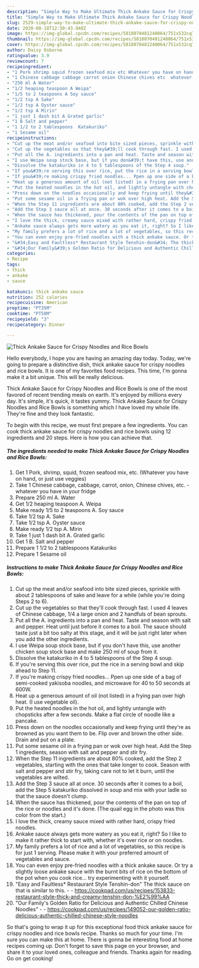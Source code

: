 ```yaml
---
description: "Simple Way to Make Ultimate Thick Ankake Sauce for Crispy Noodles and Rice Bowls"
title: "Simple Way to Make Ultimate Thick Ankake Sauce for Crispy Noodles and Rice Bowls"
slug: 2529-simple-way-to-make-ultimate-thick-ankake-sauce-for-crispy-noodles-and-rice-bowls
date: 2020-08-18T12:50:43.948Z
image: https://img-global.cpcdn.com/recipes/5818070481240064/751x532cq70/thick-ankake-sauce-for-crispy-noodles-and-rice-bowls-recipe-main-photo.jpg
thumbnail: https://img-global.cpcdn.com/recipes/5818070481240064/751x532cq70/thick-ankake-sauce-for-crispy-noodles-and-rice-bowls-recipe-main-photo.jpg
cover: https://img-global.cpcdn.com/recipes/5818070481240064/751x532cq70/thick-ankake-sauce-for-crispy-noodles-and-rice-bowls-recipe-main-photo.jpg
author: Daisy Osborne
ratingvalue: 3.9
reviewcount: 7
recipeingredient:
- "1 Pork shrimp squid frozen seafood mix etc Whatever you have on hand or just use veggies"
- "1 Chinese cabbage cabbage carrot onion Chinese chives etc  whatever you have in your fridge"
- "250 ml A Water"
- "1/2 heaping teaspoon A Weipa"
- "1/5 to 2 teaspoons A Soy sauce"
- "1/2 tsp A Sake"
- "1/2 tsp A Oyster sauce"
- "1/2 tsp A Mirin"
- "1 just 1 dash bit A Grated garlic"
- "1 B Salt and pepper"
- "1 1/2 to 2 tablespoons  Katakuriko"
- "1 Sesame oil"
recipeinstructions:
- "Cut up the meat and/or seafood into bite sized pieces, sprinkle with about 2 tablespoons of sake and leave for a while (while you&#39;re doing Steps 2 to 6)."
- "Cut up the vegetables so that they&#39;ll cook through fast. I used 4 leaves of Chinese cabbage, 1/4 a large onion and 2 handfuls of bean sprouts."
- "Put all the A. ingredients into a pan and heat. Taste and season with salt and pepper. Heat until just before it comes to a boil. The sauce should taste just a bit too salty at this stage, and it will be just right later when you add the other ingredients."
- "I use Weipa soup stock base, but if you don&#39;t have this, use another chicken soup stock base and make 250 ml of soup from it."
- "Dissolve the katakuriko in 4 to 5 tablespoons of the Step 4 soup."
- "If you&#39;re serving this over rice, put the rice in a serving bowl and skip ahead to Step 11."
- "If you&#39;re making crispy fried noodles... Ppen up one side of a bag of semi-cooked yakisoba noodles, and microwave for 40 to 50 seconds at 600W."
- "Heat up a generous amount of oil (not listed) in a frying pan over high heat. (I use vegetable oil)."
- "Put the heated noodles in the hot oil, and lightly untangle with chopsticks after a few seconds. Make a flat circle of noodle like a pancake."
- "Press down on the noodles occasionally and keep frying until they&#39;re as browned as you want them to be. Flip over and brown the other side. Drain and put on a plate."
- "Put some sesame oil in a frying pan or wok over high heat. Add the Step 1 ingredients, season with salt and pepper and stir fry."
- "When the Step 11 ingredients are about 80% cooked, add the Step 2 vegetables, starting with the ones that take longer to cook. Season with salt and pepper and stir fry, taking care not to let it burn, until the vegetables are wilted."
- "Add the Step 3 sauce all at once. 30 seconds after it comes to a boil, add the Step 5 katakuriko dissolved in soup and mix with your ladle so that the sauce doesn&#39;t clump."
- "When the sauce has thickened, pour the contents of the pan on top of the rice or noodles and it&#39;s done. (The quail egg in the photo was this color from the start.)"
- "I love the thick, creamy sauce mixed with rather hard, crispy fried noodles."
- "Ankake sauce always gets more watery as you eat it, right? So I like to make it rather thick to start with, whether it&#39;s over rice or on noodles."
- "My family prefers a lot of rice and a lot of vegetables, so this recipe is for just 1 serving. Please make it with your preferred amount of vegetables and sauce."
- "You can even enjoy pre-fried noodles with a thick ankake sauce. Or try a slightly loose ankake sauce with the burnt bits of rice on the bottom of the pot when you cook rice... try experimenting with it yourself."
- "&#34;Easy and Faultless* Restaurant Style Tenshin-don&#34; The thick sauce on that is similar to this.  https://cookpad.com/us/recipes/153833-restaurant-style-thick-and-creamy-tenshin-don-%E2%99%AA"
- "&#34;Our Family&#39;s Golden Ratio for Delicious and Authentic Chilled Chinese Noodles&#34;  https://cookpad.com/us/recipes/149052-our-golden-ratio-delicious-authentic-chilled-chinese-style-noodles"
categories:
- Recipe
tags:
- thick
- ankake
- sauce

katakunci: thick ankake sauce 
nutrition: 252 calories
recipecuisine: American
preptime: "PT35M"
cooktime: "PT50M"
recipeyield: "3"
recipecategory: Dinner

---
```



![Thick Ankake Sauce for Crispy Noodles and Rice Bowls](https://img-global.cpcdn.com/recipes/5818070481240064/751x532cq70/thick-ankake-sauce-for-crispy-noodles-and-rice-bowls-recipe-main-photo.jpg)

Hello everybody, I hope you are having an amazing day today. Today, we're going to prepare a distinctive dish, thick ankake sauce for crispy noodles and rice bowls. It is one of my favorites food recipes. This time, I'm gonna make it a bit unique. This will be really delicious.

Thick Ankake Sauce for Crispy Noodles and Rice Bowls is one of the most favored of recent trending meals on earth. It's enjoyed by millions every day. It's simple, it's quick, it tastes yummy. Thick Ankake Sauce for Crispy Noodles and Rice Bowls is something which I have loved my whole life. They're fine and they look fantastic.




To begin with this recipe, we must first prepare a few ingredients. You can cook thick ankake sauce for crispy noodles and rice bowls using 12 ingredients and 20 steps. Here is how you can achieve that.

<!--inarticleads1-->

##### The ingredients needed to make Thick Ankake Sauce for Crispy Noodles and Rice Bowls:

1. Get 1 Pork, shrimp, squid, frozen seafood mix, etc. (Whatever you have on hand, or just use veggies)
1. Take 1 Chinese cabbage, cabbage, carrot, onion, Chinese chives, etc. - whatever you have in your fridge
1. Prepare 250 ml A. Water
1. Get 1/2 heaping teaspoon A. Weipa
1. Make ready 1/5 to 2 teaspoons A. Soy sauce
1. Take 1/2 tsp A. Sake
1. Take 1/2 tsp A. Oyster sauce
1. Make ready 1/2 tsp A. Mirin
1. Take 1 just 1 dash bit A. Grated garlic
1. Get 1 B. Salt and pepper
1. Prepare 1 1/2 to 2 tablespoons  Katakuriko
1. Prepare 1 Sesame oil




<!--inarticleads2-->

##### Instructions to make Thick Ankake Sauce for Crispy Noodles and Rice Bowls:

1. Cut up the meat and/or seafood into bite sized pieces, sprinkle with about 2 tablespoons of sake and leave for a while (while you&#39;re doing Steps 2 to 6).
1. Cut up the vegetables so that they&#39;ll cook through fast. I used 4 leaves of Chinese cabbage, 1/4 a large onion and 2 handfuls of bean sprouts.
1. Put all the A. ingredients into a pan and heat. Taste and season with salt and pepper. Heat until just before it comes to a boil. The sauce should taste just a bit too salty at this stage, and it will be just right later when you add the other ingredients.
1. I use Weipa soup stock base, but if you don&#39;t have this, use another chicken soup stock base and make 250 ml of soup from it.
1. Dissolve the katakuriko in 4 to 5 tablespoons of the Step 4 soup.
1. If you&#39;re serving this over rice, put the rice in a serving bowl and skip ahead to Step 11.
1. If you&#39;re making crispy fried noodles... Ppen up one side of a bag of semi-cooked yakisoba noodles, and microwave for 40 to 50 seconds at 600W.
1. Heat up a generous amount of oil (not listed) in a frying pan over high heat. (I use vegetable oil).
1. Put the heated noodles in the hot oil, and lightly untangle with chopsticks after a few seconds. Make a flat circle of noodle like a pancake.
1. Press down on the noodles occasionally and keep frying until they&#39;re as browned as you want them to be. Flip over and brown the other side. Drain and put on a plate.
1. Put some sesame oil in a frying pan or wok over high heat. Add the Step 1 ingredients, season with salt and pepper and stir fry.
1. When the Step 11 ingredients are about 80% cooked, add the Step 2 vegetables, starting with the ones that take longer to cook. Season with salt and pepper and stir fry, taking care not to let it burn, until the vegetables are wilted.
1. Add the Step 3 sauce all at once. 30 seconds after it comes to a boil, add the Step 5 katakuriko dissolved in soup and mix with your ladle so that the sauce doesn&#39;t clump.
1. When the sauce has thickened, pour the contents of the pan on top of the rice or noodles and it&#39;s done. (The quail egg in the photo was this color from the start.)
1. I love the thick, creamy sauce mixed with rather hard, crispy fried noodles.
1. Ankake sauce always gets more watery as you eat it, right? So I like to make it rather thick to start with, whether it&#39;s over rice or on noodles.
1. My family prefers a lot of rice and a lot of vegetables, so this recipe is for just 1 serving. Please make it with your preferred amount of vegetables and sauce.
1. You can even enjoy pre-fried noodles with a thick ankake sauce. Or try a slightly loose ankake sauce with the burnt bits of rice on the bottom of the pot when you cook rice... try experimenting with it yourself.
1. &#34;Easy and Faultless* Restaurant Style Tenshin-don&#34; The thick sauce on that is similar to this. -  - https://cookpad.com/us/recipes/153833-restaurant-style-thick-and-creamy-tenshin-don-%E2%99%AA
1. &#34;Our Family&#39;s Golden Ratio for Delicious and Authentic Chilled Chinese Noodles&#34; -  - https://cookpad.com/us/recipes/149052-our-golden-ratio-delicious-authentic-chilled-chinese-style-noodles




So that's going to wrap it up for this exceptional food thick ankake sauce for crispy noodles and rice bowls recipe. Thanks so much for your time. I'm sure you can make this at home. There is gonna be interesting food at home recipes coming up. Don't forget to save this page on your browser, and share it to your loved ones, colleague and friends. Thanks again for reading. Go on get cooking!
